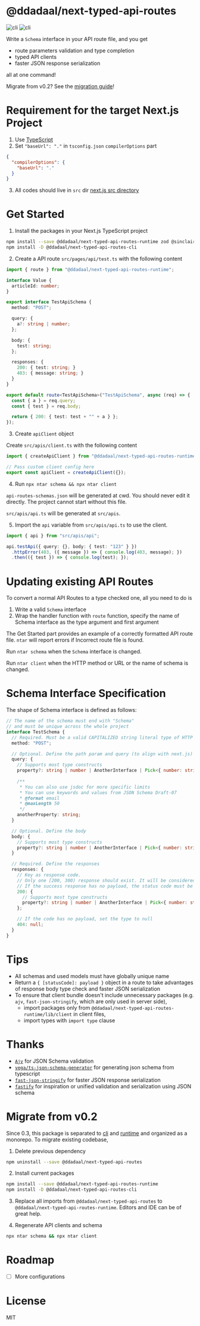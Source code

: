 # @ddadaal/next-typed-api-routes

![cli](https://img.shields.io/npm/v/@ddadaal/next-typed-api-routes-runtime?label=runtime)
![cli](https://img.shields.io/npm/v/@ddadaal/next-typed-api-routes-cli?label=cli)

Write a `Schema` interface in your API route file, and you get

- route parameters validation and type completion
- typed API clients
- faster JSON response serialization

all at one command!

Migrate from v0.2? See the [migration guide](#migrate-from-v02)!

# Requirement for the target Next.js Project

1. Use [TypeScript](https://nextjs.org/docs/basic-features/typescript)
2. Set `"baseUrl": "."` in `tsconfig.json` `compilerOptions` part

```json
{
  "compilerOptions": {
    "baseUrl": "."
  }
}
```
3. All codes should live in `src` dir [next.js src directory](https://nextjs.org/docs/advanced-features/src-directory)

# Get Started

1. Install the packages in your Next.js TypeScript project

```bash
npm install --save @ddadaal/next-typed-api-routes-runtime zod @sinclair/typebox
npm install -D @ddadaal/next-typed-api-routes-cli
```

2. Create a API route `src/pages/api/test.ts` with the following content

```ts
import { route } from "@ddadaal/next-typed-api-routes-runtime";

interface Value {
  articleId: number;
}

export interface TestApiSchema {
  method: "POST";

  query: {
    a?: string | number;
  };

  body: {
    test: string;
  };

  responses: {
    200: { test: string; }
    403: { message: string; }
  }
}

export default route<TestApiSchema>("TestApiSchema", async (req) => {
  const { a } = req.query;
  const { test } = req.body;

  return { 200: { test: test + "" + a } };
});
```

3. Create `apiClient` object

Create `src/apis/client.ts` with the following content

```ts
import { createApiClient } from "@ddadaal/next-typed-api-routes-runtime/lib/client";

// Pass custom client config here
export const apiClient = createApiClient({});
```

4. Run `npx ntar schema && npx ntar client`

`api-routes-schemas.json` will be generated at cwd. You should never edit it directly. The project cannot start without this file.

`src/apis/api.ts` will be generated at `src/apis`.

5. Import the `api` variable from `src/apis/api.ts` to use the client.

```ts
import { api } from "src/apis/api";

api.testApi({ query: {}, body: { test: "123" } })
  .httpError(403, ({ message }) => { console.log(403, message); })
  .then(({ test }) => { console.log(test); });
```

# Updating existing API Routes

To convert a normal API Routes to a type checked one, all you need to do is

1. Write a valid `Schema` interface
2. Wrap the handler function with `route` function, specify the name of Schema interface as the type argument and first argument

The Get Started part provides an example of a correctly formatted API route file. `ntar` will report errors if Incorrect route file is found.

Run `ntar schema` when the `Schema` interface is changed.

Run `ntar client` when the HTTP method or URL or the name of schema is changed.

# Schema Interface Specification

The shape of Schema interface is defined as follows:

```ts
// The name of the schema must end with "Schema"
// and must be unique across the whole project
interface TestSchema {
  // Required. Must be a valid CAPITALIZED string literal type of HTTP method (GET, POST, PATCH)
  method: "POST";

  // Optional. Define the path param and query (to align with next.js)
  query: {
    // Supports most type constructs
    property?: string | number | AnotherInterface | Pick<{ number: string }, "number">;
    
    /**
     * You can also use jsdoc for more specific limits
     * You can use keywords and values from JSON Schema Draft-07
     * @format email
     * @maxLength 50
     */
    anotherProperty: string;
  }

  // Optional. Define the body
  body: {
    // Supports most type constructs
    property?: string | number | AnotherInterface | Pick<{ number: string }, "number">;
  } 

  // Required. Define the responses
  responses: {
    // Key as response code. 
    // Only one [200, 300) response should exist. It will be considered by clients as the success response
    // If the success response has no payload, the status code must be 204.
    200: {
      // Supports most type constructs
      property?: string | number | AnotherInterface | Pick<{ number: string }, "number">;
    };

    // If the code has no payload, set the type to null
    404: null;
  }
}
```

# Tips

- All schemas and used models must have globally unique name
- Return a `{ [statusCode]: payload }` object in a route to take advantages of response body type check and faster JSON serialization
- To ensure that client bundle doesn't include unnecessary packages (e.g. `ajv`, `fast-json-stringify`, which are only used in server side), 
    - import packages only from `@ddadaal/next-typed-api-routes-runtime/lib/client` in client files, 
    - import types with `import type` clause

# Thanks

- [`Ajv`](https://ajv.js.org/) for JSON Schema validation
- [`vega/ts-json-schema-generator`](https://github.com/vega/ts-json-schema-generator) for generating json schema from typescript
- [`fast-json-stringify`](https://github.com/fastify/fast-json-stringify) for faster JSON response serialization
- [`fastify`](https://github.com/fastify/fastify) for inspiration or unified validation and serialization using JSON schema


# Migrate from v0.2

Since 0.3, this package is separated to [cli](packages/cli) and [runtime](packages/runtime) and organized as a monorepo. To migrate existing codebase, 

1. Delete previous dependency

```bash
npm uninstall --save @ddadaal/next-typed-api-routes
```

2. Install current packages

```bash
npm install --save @ddadaal/next-typed-api-routes-runtime
npm install -D @ddadaal/next-typed-api-routes-cli
```

3. Replace all imports from `@ddadaal/next-typed-api-routes` to `@ddadaal/next-typed-api-routes-runtime`. Editors and IDE can be of great help.

4. Regenerate API clients and schema

```bash
npx ntar schema && npx ntar client
```

# Roadmap

- [ ] More configurations

# License

MIT

